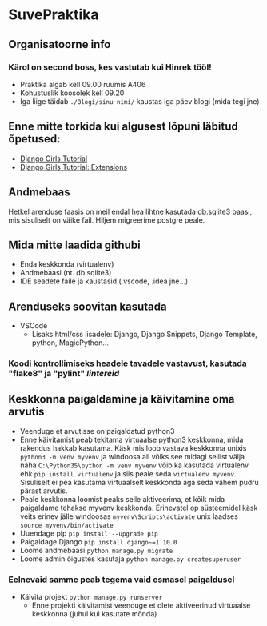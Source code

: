 # SuvePraktika

## Organisatoorne info

### Kärol on second boss, kes vastutab kui Hinrek tööl!

- Praktika algab kell 09.00 ruumis A406
- Kohustuslik koosolek kell 09.20
- Iga liige täidab `./Blogi/sinu nimi/` kaustas iga päev blogi (mida tegi jne)

## Enne mitte torkida kui algusest lõpuni läbitud õpetused:

- [Django Girls Tutorial](https://tutorial.djangogirls.org/en/)
- [Django Girls Tutorial: Extensions](https://djangogirls.gitbooks.io/django-girls-tutorial-extensions/content/)

## Andmebaas

Hetkel arenduse faasis on meil endal hea lihtne kasutada db.sqlite3 baasi, mis sisuliselt on väike fail. Hiljem migreerime postgre peale.

## Mida mitte laadida githubi

- Enda keskkonda (virtualenv)
- Andmebaasi (nt. db.sqlite3)
- IDE seadete faile ja kaustasid (.vscode, .idea jne...)

## Arenduseks soovitan kasutada

- VSCode
  - Lisaks html/css lisadele: Django, Django Snippets, Django Template, python, MagicPython...

### Koodi kontrollimiseks headele tavadele vastavust, kasutada "flake8" ja "pylint" *lintereid*

## Keskkonna paigaldamine ja käivitamine oma arvutis

- Veenduge et arvutisse on paigaldatud python3
- Enne käivitamist peab tekitama virtuaalse python3 keskkonna, mida rakendus hakkab kasutama. Käsk mis loob vastava keskkonna unixis `python3 -m venv myvenv` ja windoosa all võiks see midagi sellist välja näha `C:\Python35\python -m venv myvenv` võib ka kasutada virtualenv ehk `pip install virtualenv` ja siis peale seda `virtualenv myvenv`. Sisuliselt ei pea kasutama virtuaalselt keskkonda aga seda vähem pudru pärast arvutis.
- Peale keskkonna loomist peaks selle aktiveerima, et kõik mida paigaldame tehakse myvenv keskkonda. Erinevatel op süsteemidel käsk veits erinev jälle windoosas `myvenv\Scripts\activate` unix laadses `source myvenv/bin/activate`
- Uuendage pip `pip install --upgrade pip`
- Paigaldage Django `pip install django~=1.10.0`
- Loome andmebaasi `python manage.py migrate`
- Loome admin õigustes kasutaja `python manage.py createsuperuser`

### Eelnevaid samme peab tegema vaid esmasel paigaldusel

- Käivita projekt `python manage.py runserver`
  - Enne projekti käivitamist veenduge et olete aktiveerinud virtuaalse keskkonna (juhul kui kasutate mõnda)